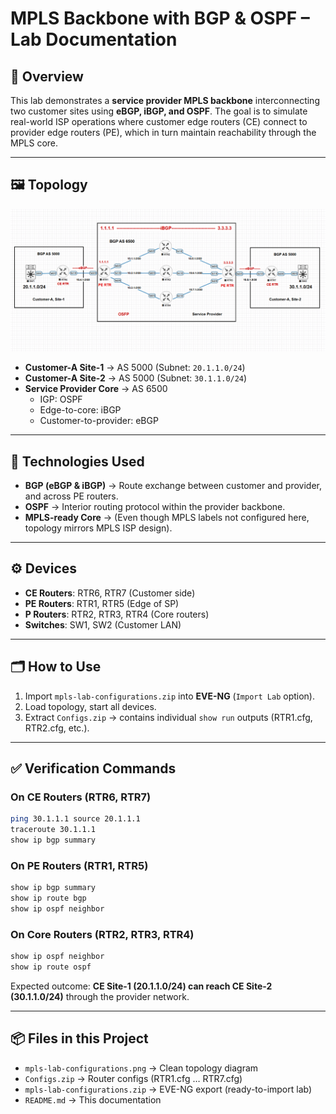 
# MPLS Backbone with BGP & OSPF – Lab Documentation  

## 📌 Overview  
This lab demonstrates a **service provider MPLS backbone** interconnecting two customer sites using **eBGP, iBGP, and OSPF**. The goal is to simulate real-world ISP operations where customer edge routers (CE) connect to provider edge routers (PE), which in turn maintain reachability through the MPLS core.  

---

## 🖼 Topology  
![MPLS Lab Topology](mpls-lab-configurations.png)  

- **Customer-A Site-1** → AS 5000 (Subnet: `20.1.1.0/24`)  
- **Customer-A Site-2** → AS 5000 (Subnet: `30.1.1.0/24`)  
- **Service Provider Core** → AS 6500  
  - IGP: OSPF  
  - Edge-to-core: iBGP  
  - Customer-to-provider: eBGP  

---

## 🔧 Technologies Used  
- **BGP (eBGP & iBGP)** → Route exchange between customer and provider, and across PE routers.  
- **OSPF** → Interior routing protocol within the provider backbone.  
- **MPLS-ready Core** → (Even though MPLS labels not configured here, topology mirrors MPLS ISP design).  

---

## ⚙️ Devices  
- **CE Routers**: RTR6, RTR7 (Customer side)  
- **PE Routers**: RTR1, RTR5 (Edge of SP)  
- **P Routers**: RTR2, RTR3, RTR4 (Core routers)  
- **Switches**: SW1, SW2 (Customer LAN)  

---

## 🗂 How to Use  
1. Import `mpls-lab-configurations.zip` into **EVE-NG** (`Import Lab` option).  
2. Load topology, start all devices.  
3. Extract `Configs.zip` → contains individual `show run` outputs (RTR1.cfg, RTR2.cfg, etc.).  

---

## ✅ Verification Commands  

### On CE Routers (RTR6, RTR7)  
```bash
ping 30.1.1.1 source 20.1.1.1
traceroute 30.1.1.1
show ip bgp summary
```

### On PE Routers (RTR1, RTR5)  
```bash
show ip bgp summary
show ip route bgp
show ip ospf neighbor
```

### On Core Routers (RTR2, RTR3, RTR4)  
```bash
show ip ospf neighbor
show ip route ospf
```

Expected outcome: **CE Site-1 (20.1.1.0/24) can reach CE Site-2 (30.1.1.0/24)** through the provider network.  

---

## 📦 Files in this Project  
- `mpls-lab-configurations.png` → Clean topology diagram  
- `Configs.zip` → Router configs (RTR1.cfg … RTR7.cfg)  
- `mpls-lab-configurations.zip` → EVE-NG export (ready-to-import lab)  
- `README.md` → This documentation  
